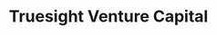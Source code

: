 ---
layout: firm_page
title: "Truesight Venture Capital"
id: "truesight.vc"
permalink: "/truesightventurecapitaltruesight.vc/"
website: "https://www.truesight.vc"
offices: "London (United Kingdom), Stockholm (Sweden)"
investment_stages: "Pre-Seed, Seed"
portfolio_companies: "Cordless, Hofy, Carmoola, Bondaval, SigmaOS, Claimer, Laced,  Swish Robotics, Kashmir Intelligence"
portfolio_link: ""
investment_markets: "Enterprise Software/B2B SaaS, FinTech, InsurTech, Consumer, AI/ML, Cloud, Gaming, Future of Work, HealthTech, Marketplaces"
founded_year: "2018"
description: "TrueSight Ventures is a venture capital firm based in London, United Kingdom focused on pre-seed and seed investments in Europe."
linkedin: "https://uk.linkedin.com/company/truesight-ventures"
twitter: ""
instagram: ""
team_page: ""
investor_type: "Venture Capital"
crunchbase: "https://www.crunchbase.com/organization/truesight-ventures"
pitchbook: "https://pitchbook.com/profiles/investor/266934-88"

# SEO Optimization
meta_title: "Truesight Venture Capital - VC Firm - projectstartups.com"
meta_description: "Truesight Venture Capital, TrueSight Ventures is a venture capital firm based in London, United Kingdom focused on pre-seed and seed investments in Europe...."
meta_keywords: "Truesight Venture Capital, Enterprise Software/B2B SaaS, FinTech, InsurTech, Consumer, AI/ML, Cloud, Gaming, Future of Work, HealthTech, Marketplaces, VC firm, venture capital, startup investor, projectstartups.com"
canonical_url: "https://vc.projectstartups.com/truesightventurecapitaltruesight.vc/"
---